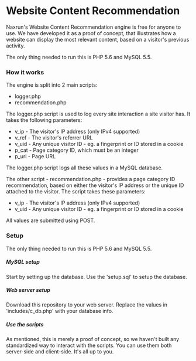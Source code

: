 # Website Content Recommendation

Naxrun's Website Content Recommendation engine is free for anyone to use. We have developed it as a proof of concept, that illustrates how a website can display the most relevant content, based on a visitor's previous activity.

The only thing needed to run this is PHP 5.6 and MySQL 5.5.

### How it works

The engine is split into 2 main scripts:
* logger.php
* recommendation.php

The logger.php script is used to log every site interaction a site visitor has. It takes the following parameters:

* v_ip - The visitor's IP address (only IPv4 supported)
* v_ref - The visitor's referrer URL
* v_uid - Any unique visitor ID - eg. a fingerprint or ID stored in a cookie
* p_cat - Page category ID, which must be an integer
* p_url - Page URL

The logger.php script logs all these values in a MySQL database.

The other script - recommendation.php - provides a page category ID recommendation, based on either the visitor's IP address or the unique ID attached to the visitor. The script takes these parameters:

* v_ip - The visitor's IP address (only IPv4 supported)
* v_uid - Any unique visitor ID - eg. a fingerprint or ID stored in a cookie

All values are submitted using POST.

### Setup
The only thing needed to run this is PHP 5.6 and MySQL 5.5.

##### MySQL setup
Start by setting up the database. Use the 'setup.sql' to setup the database.

##### Web server setup
Download this repository to your web server. Replace the values in 'includes/c_db.php' with your database info.

##### Use the scripts
As mentioned, this is merely a proof of concept, so we haven't built any standardized way to interact with the scripts. You can use them both server-side and client-side. It's all up to you.
